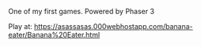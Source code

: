 One of my first games. Powered by Phaser 3

Play at: https://asassasas.000webhostapp.com/banana-eater/Banana%20Eater.html
